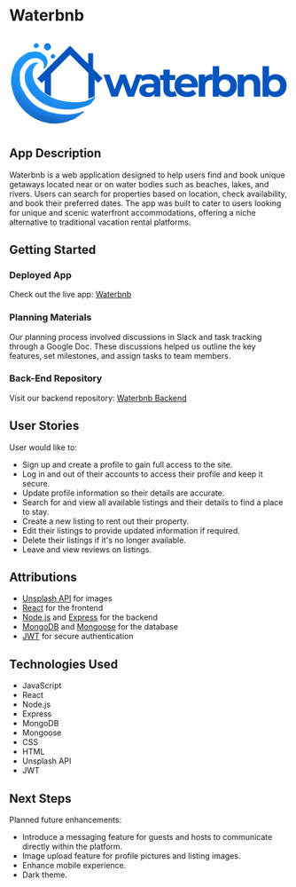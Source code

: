# Waterbnb
![Waterbnb Logo](./public/images/main-logo.png)

## App Description
Waterbnb is a web application designed to help users find and book unique getaways located near or on water bodies such as beaches, lakes, and rivers. Users can search for properties based on location, check availability, and book their preferred dates. The app was built to cater to users looking for unique and scenic waterfront accommodations, offering a niche alternative to traditional vacation rental platforms.

## Getting Started
### Deployed App
Check out the live app: [Waterbnb](https://waterbnb-frontend.onrender.com/)

### Planning Materials
Our planning process involved discussions in Slack and task tracking through a Google Doc. These discussions helped us outline the key features, set milestones, and assign tasks to team members.

### Back-End Repository
Visit our backend repository: [Waterbnb Backend](https://github.com/jensen-dong/project-3-backend/)

## User Stories
User would like to:

- Sign up and create a profile to gain full access to the site.
- Log in and out of their accounts to access their profile and keep it secure.
- Update profile information so their details are accurate.
- Search for and view all available listings and their details to find a place to stay.
- Create a new listing to rent out their property.
- Edit their listings to provide updated information if required.
- Delete their listings if it's no longer available.
- Leave and view reviews on listings.

## Attributions
- [Unsplash API](https://unsplash.com/developers) for images
- [React](https://reactjs.org/) for the frontend
- [Node.js](https://nodejs.org/) and [Express](https://expressjs.com/) for the backend
- [MongoDB](https://www.mongodb.com/) and [Mongoose](https://mongoosejs.com/) for the database
- [JWT](https://jwt.io/) for secure authentication

## Technologies Used
- JavaScript
- React
- Node.js
- Express
- MongoDB
- Mongoose
- CSS
- HTML
- Unsplash API
- JWT

## Next Steps
Planned future enhancements:
- Introduce a messaging feature for guests and hosts to communicate directly within the platform.
- Image upload feature for profile pictures and listing images.
- Enhance mobile experience.
- Dark theme.
